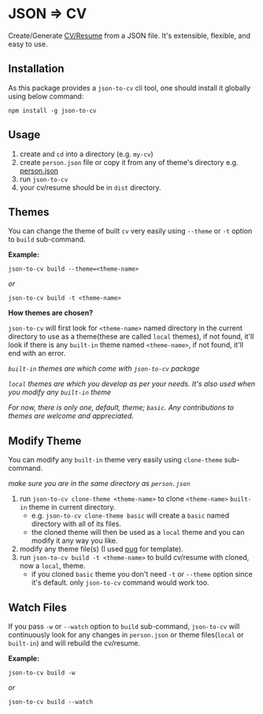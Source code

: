# JSON ⇒ CV

Create/Generate [CV/Resume](https://en.wikipedia.org/wiki/Curriculum_vitae) from a JSON file. It's extensible, flexible, and easy to use.

## Installation

As this package provides a `json-to-cv` cli tool, one should install it globally using below command:

`npm install -g json-to-cv`

## Usage

1. create and `cd` into a directory (e.g. `my-cv`)
2. create `person.json` file or copy it from any of theme's directory e.g. [person.json](https://raw.githubusercontent.com/Inambe/json-to-cv/master/lib/themes/basic/person.json)
3. run `json-to-cv`
4. your cv/resume should be in `dist` directory.

## Themes

You can change the theme of built `cv` very easily using `--theme` or `-t` option to `build` sub-command.

**Example:**

`json-to-cv build --theme=<theme-name>`

_or_

`json-to-cv build -t <theme-name>`

**How themes are chosen?**

`json-to-cv` will first look for `<theme-name>` named directory in the current directory to use as a theme(these are called `local` themes), if not found, it'll look if there is any `built-in` theme named `<theme-name>`, if not found, it'll end with an error.

_`built-in` themes are which come with `json-to-cv` package_

_`local` themes are which you develop as per your needs. It's also used when you modify any `built-in` theme_

_For now, there is only one, default, theme; `basic`. Any contributions to themes are welcome and appreciated._

## Modify Theme

You can modify any `built-in` theme very easily using `clone-theme` sub-command.

_make sure you are in the same directory as `person.json`_

1. run `json-to-cv clone-theme <theme-name>` to clone `<theme-name>` `built-in` theme in current directory.
    - e.g. `json-to-cv clone-theme basic` will create a `basic` named directory with all of its files.
    - the cloned theme will then be used as a `local` theme and you can modify it any way you like.
2. modify any theme file(s) (I used [pug](https://pugjs.org/api/getting-started.html) for template).
3. run `json-to-cv build -t <theme-name>` to build cv/resume with cloned, now a `local`, theme.
    - if you cloned `basic` theme you don't need `-t` or `--theme` option since it's default. only `json-to-cv` command would work too.

## Watch Files

If you pass `-w` or `--watch` option to `build` sub-command, `json-to-cv` will continuously look for any changes in `person.json` or theme files(`local` or `built-in`) and will rebuild the cv/resume.

**Example:**

`json-to-cv build -w`

_or_

`json-to-cv build --watch`
